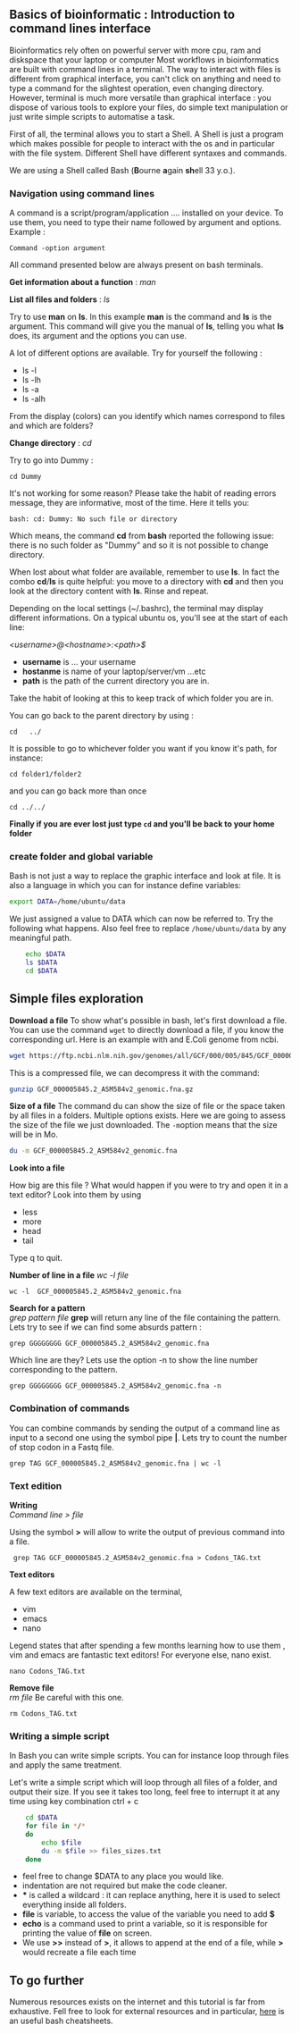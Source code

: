 ## Basics of bioinformatic : Introduction to command lines interface

Bioinformatics rely often on powerful server with more cpu, ram and diskspace that your laptop or computer 
Most workflows in bioinformatics are built with command lines in a terminal. The way to interact with files is different from graphical interface, you can't click on anything and need to type a command for the slightest operation, even changing directory. However, terminal is much more versatile than graphical interface : you dispose of various tools to explore your files, do simple text manipulation or just write simple scripts to automatise a task.   
 
First of all, the terminal allows you to start a Shell. A Shell is just a program which makes possible for people to interact with the os and in particular with the file system. Different Shell have different syntaxes and commands. 

We are using a Shell called Bash (**B**ourne **a**gain **sh**ell 33 y.o.). 

### Navigation using command lines
A command is a script/program/application .... installed on your device. To use them, you need to type their name followed by argument and options. Example : 

    Command -option argument
All command presented below are always present on bash terminals.


**Get information about a function** : *man*

**List all files and folders** : *ls*

Try to use **man**  on **ls**.
In this example **man** is the command and **ls** is the argument. This command will give you the manual of **ls**, telling you what **ls** does, its argument and the options you can use.

 A lot of different options are available. Try for yourself  the following : 
 - ls -l
 - ls -lh
 - ls -a
 - ls -alh

From the display (colors) can you identify which names correspond to files and which are folders?

**Change directory** : *cd*

Try to go into  Dummy :

    cd Dummy
It's not working for some reason? Please take the habit of reading errors message, they are informative, most of the time. 
Here it tells you:

    bash: cd: Dummy: No such file or directory
Which means, the command **cd** from **bash** reported the following issue: there is no such folder as "Dummy" and so it is not possible to change directory. 

When lost about what folder are available, remember to use **ls**. In fact the combo **cd**/**ls** is quite helpful: you move to a directory with **cd** and then you look at the directory content with **ls**. Rinse and repeat.

Depending on the local settings (~/.bashrc), the terminal may display different informations. On a typical ubuntu os, you'll see at the start of each line:

*\<username\>@\<hostname\>:\<path\>$*

 - **username** is ... your username
 - **hostanme** is name of your laptop/server/vm ...etc 
 - **path** is the path of the current directory you are in.

Take the habit of looking at this to keep track of which folder you are in. 

You can go back to the parent directory by using  :

    cd   ../

It is possible to go to whichever folder you want if you know it's path, for instance:

    cd folder1/folder2
and you can go back more than once 

    cd ../../

**Finally if you are ever lost just type `cd` and you'll be back to your home folder**

### create folder and global variable
Bash is not just a way to replace the graphic interface and look at file. It is also a language in which you can for instance define variables:
```bash
export DATA=/home/ubuntu/data
```
We just assigned a value to DATA which can now be referred to. Try the following what happens. Also feel free to replace `/home/ubuntu/data` by any meaningful path.
```bash
    echo $DATA
    ls $DATA
    cd $DATA
```
 
  ## Simple files exploration 
**Download a file**
To show what's possible in bash, let's first download a file. You can use the command `wget` to directly download a file, if you know the corresponding url.
Here is an example with and E.Coli genome from ncbi.
```bash
wget https://ftp.ncbi.nlm.nih.gov/genomes/all/GCF/000/005/845/GCF_000005845.2_ASM584v2/GCF_000005845.2_ASM584v2_genomic.fna.gz
```
This is a compressed file, we can decompress it with the command:
  ```bash
  gunzip GCF_000005845.2_ASM584v2_genomic.fna.gz
  ```
**Size of a file**
The command du can show the size of file or the space taken by all files in a folders. Multiple options exists. Here we are going to assess the size of the file we just downloaded. The `-m`option means that the size will be in Mo.
 ```bash
du -m GCF_000005845.2_ASM584v2_genomic.fna
```
 **Look into a file**  

How big are this file ? What would happen if you were to try and open it in a text editor?
Look into them by using 
 - less 
 - more 
 - head
 - tail
 
Type q to  quit.

**Number of line in a file** 
*wc -l file*

    wc -l  GCF_000005845.2_ASM584v2_genomic.fna

 
**Search for a pattern**   
*grep pattern file*
**grep** will return any line of the file containing the pattern. 
Lets try to see if we can find some absurds pattern :

    grep GGGGGGGG GCF_000005845.2_ASM584v2_genomic.fna

Which line are they? Lets use the option -n to show the line number corresponding to the pattern.

    grep GGGGGGGG GCF_000005845.2_ASM584v2_genomic.fna -n

### Combination of commands
You can combine commands by sending the output of a command line as input to a second one using the symbol pipe **|**.
Lets try to count the number of stop codon in a Fastq file. 

    grep TAG GCF_000005845.2_ASM584v2_genomic.fna | wc -l


### Text edition 

**Writing**  
*Command line > file*

Using the symbol **>** will allow to write the output of previous command into a file. 

     grep TAG GCF_000005845.2_ASM584v2_genomic.fna > Codons_TAG.txt 

**Text editors** 

A few text editors are available on the terminal, 

 - vim
 - emacs
 - nano

Legend states that after spending a few months learning how to use them , vim and emacs are fantastic text editors!
For everyone else, nano exist.

    nano Codons_TAG.txt



**Remove file**  
*rm file*
Be careful with this one.

    rm Codons_TAG.txt

### Writing a simple script 
In Bash you can write simple scripts. You can for instance loop through files and  apply the same treatment. 

Let's write a simple script which will loop through all files of a folder, and output their size. If you see it takes too long, feel free to interrupt it at any time using key combination ctrl + c

```Bash
	cd $DATA
    for file in */*
    do 
    	echo $file
    	du -m $file >> files_sizes.txt
    done
```
- feel free to change $DATA to any place you would like.
- indentation are not required but make the code cleaner.
 - **\*** is called a wildcard : it can replace anything, here it is used to select everything inside all folders.
 - **file** is variable, to access the value of the variable you need to add **$**
 - **echo** is a command used to print a variable, so it is responsible for printing the value of **file** on screen.
 - We use **>>** instead of **>**, it allows to append at the end of a file, while **>**  would recreate a file each time
 

## To go further
Numerous resources exists on the internet and this tutorial is far from exhaustive. 
Fell free to look for external resources and in particular, [here](https://devhints.io/bash) is an useful bash cheatsheets.